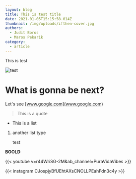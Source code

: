 ```yaml
---
layout: blog
title: This is test title
date: 2021-01-05T15:15:58.014Z
thumbnail: /img/uploads/ifthen-cover.jpg
authors:
  - Judit Boros
  - Maros Pekarik
category:
  - article
---
```

This is test 

![test](/img/uploads/ifthen-cover.jpg "testing title")

# What is gonna be next?

Let's see [www.google.com](www.google.com) 

> This is a quote 

* This is a list

1. another list type

   test

**BOOLD**

{{< youtube v=r44WriSG-2M&ab_channel=PuraVidaVibes >}}

{{< instagram CJospjyBfUEhtAXsCNOLLPEahFdn3c4y >}}